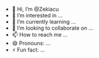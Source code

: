 - 👋 Hi, I’m @Zekiacu
- 👀 I’m interested in ...
- 🌱 I’m currently learning ...
- 💞️ I’m looking to collaborate on ...
- 📫 How to reach me ...
- 😄 Pronouns: ...
- ⚡ Fun fact: ...

<!---
Zekiacu/Zekiacu is a ✨ special ✨ repository because its `README.md` (this file) appears on your GitHub profile.
You can click the Preview link to take a look at your changes.
--->
